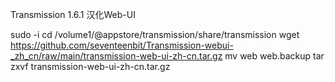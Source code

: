 Transmission 1.6.1 汉化Web-UI

sudo -i
cd /volume1/@appstore/transmission/share/transmission
wget https://github.com/seventeenbit/Transmission-webui-_zh_cn/raw/main/transmission-web-ui-zh-cn.tar.gz
mv web web.backup
tar zxvf transmission-web-ui-zh-cn.tar.gz
